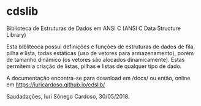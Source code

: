 # cdslib
Biblioteca de Estruturas de Dados em ANSI C (ANSI C Data Structure Library)

Esta bibliteoca possui definições e funções de estruturas de dados de fila, pilha e lista,
todas estáticas (uso de vetores para armazenamento), porém de tamanho dinâmico (os vetores são alocados dinamicamente).
Estas permitem a criação de listas, pilhas e listas de qualquer tipo de dado.

A documentação encontra-se para download em /docs/
ou então, online em https://iuricardoso.github.io/cdslib/

Saudadações,
Iuri Sônego Cardoso, 30/05/2018.
